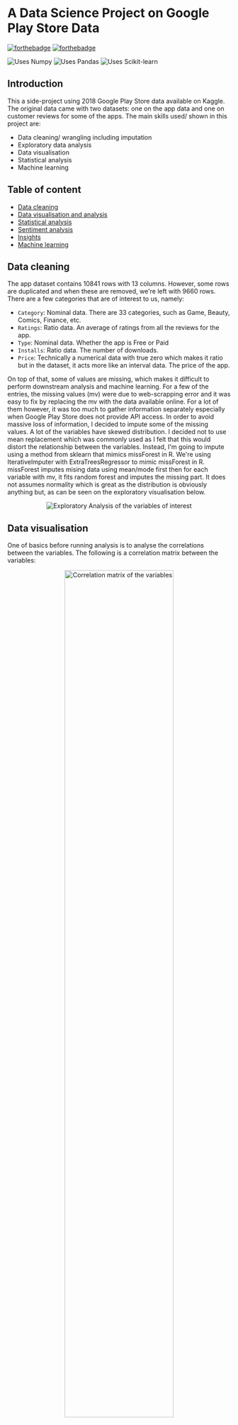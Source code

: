 # A Data Science Project on Google Play Store Data
[![forthebadge](https://forthebadge.com/images/badges/made-with-python.svg)](https://forthebadge.com)
[![forthebadge](https://forthebadge.com/images/badges/built-with-love.svg)](https://forthebadge.com)

![Uses Numpy](https://img.shields.io/badge/uses-numpy-yellow)
![Uses Pandas](https://img.shields.io/badge/uses-Pandas-green)
![Uses Scikit-learn](https://img.shields.io/badge/uses-scikit--learn-blue)

## Introduction
This a side-project using 2018 Google Play Store data available on Kaggle. The original data came with two datasets: one on the app data and one on customer reviews for some of the apps. The main skills used/ shown in this project are: 

- Data cleaning/ wrangling including imputation
- Exploratory data analysis
- Data visualisation
- Statistical analysis
- Machine learning

## Table of content

- [Data cleaning](#data-cleaning)
- [Data visualisation and analysis](#data-visualisation-and-analysis)
- [Statistical analysis](#statistical-analysis)
- [Sentiment analysis](#sentiment-analysis)
- [Insights](#Insights)
- [Machine learning](#machine-learning)

## Data cleaning
The app dataset contains 10841 rows with 13 columns. However, some rows are duplicated and when these are removed, we're left with 9660 rows. There are a few categories that are of interest to us, namely:

- `Category`: Nominal data. There are 33 categories, such as Game, Beauty, Comics, Finance, etc.
- `Ratings`: Ratio data. An average of ratings from all the reviews for the app.
- `Type`: Nominal data. Whether the app is Free or Paid
- `Installs`: Ratio data. The number of downloads.
- `Price`: Technically a numerical data with true zero which makes it ratio but in the dataset, it acts more like an interval data. The price of the app.

On top of that, some of values are missing, which makes it difficult to perform downstream analysis and machine learning. For a few of the entries, the missing values (mv) were due to web-scrapping error and it was easy to fix by replacing the mv with the data available online. For a lot of them however, it was too much to gather information separately especially when Google Play Store does not provide API access. In order to avoid massive loss of information, I decided to impute some of the missing values.  A lot of the variables have skewed distribution. I decided not to use mean replacement which was commonly used as I felt that this would distort the relationship between the variables. Instead, I'm going to impute using a method from sklearn that mimics missForest in R. We're using IterativeImputer with ExtraTreesRegressor to mimic missForest in R. missForest imputes mising data using mean/mode first then for each variable with mv, it fits random forest and imputes the missing part. It does not assumes normality which is great as the distribution is obviously anything but, as can be seen on the exploratory visualisation below.

<p align="center">
    <img src="https://github.com/hannz88/Google_Play_Store_Data_Science/blob/main/Graphs/EDA.png" alt="Exploratory Analysis of the variables of interest">
</p>

## Data visualisation
One of basics before running analysis is to analyse the correlations between the variables. The following is a correlation matrix between the variables:

<p align="center">
    <img src="https://github.com/hannz88/Google_Play_Store_Data_Science/blob/main/Graphs/correlation_matrix.png" alt="Correlation matrix of the variables" height="70%" width="70%">
</p>

It's shown that "Installs" and "Reviews" have medium, positive correlation with each other. When I applied Pearson's r, it appears that they are significant with p-value < 0. Everything else had virtually weak to no correlation.

Next, I used data visualisations to answer some of the questions and trends.

### What's the market breakdown?
<p align="center">
    <img src="https://github.com/hannz88/Google_Play_Store_Data_Science/blob/main/Graphs/market_breakdown.png" alt="Breakdown of the market">
</p>

From the pie chart, we could see that Game apps has a large part in the market. This is then followed by Communication and Tools.

### What is the distribution of ratings across different category?
<p align="center">
    <img src="https://github.com/hannz88/Google_Play_Store_Data_Science/blob/main/Graphs/violinplot.png" alt="Violin plot of ratings across category">
</p>

From the violin plot, a few things could be seen:

- Apps in the categories of Business, Dating, Medical and Tools have a large variance in ratings.
- More than 50% of Apps in Art and Design, Books and Reference, Education, Events and Tools have higher than average ratings.
- More than 50% of Apps in Dating have lower than average ratings.

### What is the size strategy?
<p align="center">
    <img src="https://github.com/hannz88/Google_Play_Store_Data_Science/blob/main/Graphs/size_strategy.png" alt="Difference in size strategy">
</p>
<p align="center">
    <img src="https://github.com/hannz88/Google_Play_Store_Data_Science/blob/main/Graphs/size_category.png" alt="Size for each category">
</p>

From the scatter-histogram, it becomes evident that a large number of the apps are less than 20 Mb and more than 50% of them have the ratings of 4 and above. It appears that the apps tend to keep themselves to the light weight rather than being bulky. From the scatter plot, it appears that apps from Game, Family and/or Medical tend to be pretty wide-spread in regards to size. However, these apps also seem to be pretty well-received as they have ratings of 3.5 and above. Parenting, Tools and Video players app appear to be smaller in size as they are mostly 40Mb and below but in terms of ratings, it appears that they tend to be between the range of 3.0 to 4.5.

### What is the pricing strategy?
<p align="center">
    <img src="https://github.com/hannz88/Google_Play_Store_Data_Science/blob/main/Graphs/Pricing_apps.png" alt="Difference in Price strategy" height="50%" width="50%">
</p>
<p align="center">
    <img src="https://github.com/hannz88/Google_Play_Store_Data_Science/blob/main/Graphs/price_each_category.png" alt="Price for each category">
</p>

From the pie chart, only 7.8% of the Apps are in the Paid category. Out of the paid category, more than 50% of them are $100 and below. Somebody expressed their suprise that Game apps are less than $100. A gamer would understand that the companies do not earn their revenue through the sales of the app but the in-app purchases. Furthermore, only 10 apps are above $100. Let's take a look at them.

<p align="center">
    <img src="https://github.com/hannz88/Google_Play_Store_Data_Science/blob/main/Graphs/I_am_rich.png" alt="I am rich apps">
</p>

When looking at those expensive apps, I am legit shooketh. Smh. Wikipedia claimed that the "I am rich" apps were apparently "a work of art with no hidden function at all" and their creation was for no other reason than to show off that they could afford it. In other words, they are just flexing that they're rich. Why tho??

<p align="center">
    <img src="https://github.com/hannz88/Google_Play_Store_Data_Science/blob/main/Graphs/rich.gif" alt="Make it rain gif">
</p>

## Statistical analysis
Given the data, there are two questions that I'm curious about and decided to test them. 

1) Is there a difference in popularity between Free and Paid apps?
2) Is there a difference in ratings between the different categories?

### Is there a difference in popularity between Free and Paid apps?
To answer this question, I used "Installs" as a measurement. The reason is simply that if an app is popular it is more likely to get spread by word-of-mouth. First, let's do a quick exploratory analysis of the difference between Free and Paid

<p align="center">
    <img src="https://github.com/hannz88/Google_Play_Store_Data_Science/blob/main/Graphs/boxplot_free_paid.png" alt="Boxplot to compare popularity between free and paid">
</p>

Given that the boxplot of the number of downloads appear to have some overlap, it might still have a significant difference between the different types. We could use a variant of t-test to test the differences. I performed levene's test and shapiro-wilk's test for homogeneity of variance and normality respectively. The results showed that both assumptions are violated (both p-values < 0.05).

```
# levene's test
from scipy.stats import levene
x = store_df.loc[store_df["Type"]=="Free", "Installs_log"]
y = store_df.loc[store_df["Type"]=="Paid", "Installs_log"]
s, p = levene(x,y)
p
>>> 1.3113456031787633e-20

# shapiro-wilk's test
from scipy.stats import shapiro
s,p = stats.shapiro(x)
>>> 4.021726592612225e-43
```

The homogeneity of variance and normality are violated, so student t-test is not advisable. So, an unpaired, non-parametric test should be used. Under these conditions, Mann whitney test is probably the most appropriate. In general, Mann Whitney's assumptions are:

- observations from both groups are independent from each other
- responses are at least ordinal (ie, you can say which is higher)

Since the assumptions are met, we'll go ahead and use the test.

```
# Mann-Whitney
from scipy.stats import mannwhitneyu
stats.mannwhitneyu(x,y)
>>> MannwhitneyuResult(statistic=1685312.5, pvalue=1.2531215783547303e-116)
```

We can reject the null hypothesis that the sample distributions are equal between the groups (p-value < 0.05, U= 1685312.5)

### Is there a difference in ratings between the different categories?

Given that there are multiple levels (aka multiple categories within an independent variable), I decided to use One-way ANOVA at first. However, the residuals did not meet the assumption of normality as visible from the QQ plot of the residuals.  

<p align="center">
    <img src="https://github.com/hannz88/Google_Play_Store_Data_Science/blob/main/Graphs/qqplot_of_residuals.png" alt="Residuals QQ plot">
</p>

Then, I tried log transformation but it did not help either. Therefore, I decided to use non-parametric test, specifically Kruskal-Wallis test.  Before we conduct Kruskal-Wallis test, there are a few assumptions that are needed to be met:

1) Samples drawn are random 
2) Observations are independent

Both of these assumptions are met because each app is a unique entry so they are independent of each other. Note: Scipy does not have a function that will give you the effect size of Kruskal-Wallis test but it's easy to obtain it using the s-value from the test. 

```
# Kruskal-Wallis test
from scipy import stats
s, p = stats.kruskal(*[group["Ratings_imp"].values for name, group in store_df.groupby("Category")])
>>> 291.9695989365334 9.87269222844556e-44

# Effect size
def kruskal_effect_size(h, n, k):
    """
    Return the effect size of Kruskal-Wallis test.
    H = H-value of statistics of Kruskal-Wallis
    n = number of observations
    k = number of groups
    The formulas is from Tomczak and Tomczak (2014)
    """
    return h * (n+1)/(n**2 - 1)
n = len(store_df)   
k = len(store_df["Category"].unique())
kruskal_effect_size(h = s, n=n, k=k)
>>> 0.03022772532731477
```
Kruskal-Wallis test showed that there is a significant difference among the ratings of different categories (p-value < 0, H-value = 291.97) but the effect is weak (eta-squared = 0.03).

## Sentiment analysis
The data also comes with a dataset documenting the reviews of users for some apps. We'll go ahead and pull out the most common words for Free vs Paid apps.

<img src="https://github.com/hannz88/Google_Play_Store_Data_Science/blob/main/Graphs/free_word_cloud.png" width="400"/> <img src="https://github.com/hannz88/Google_Play_Store_Data_Science/blob/main/Graphs/paid_word_cloud.png" width="400"/> 
<p align="center">
    <img src="https://github.com/hannz88/Google_Play_Store_Data_Science/blob/main/Graphs/sentiment_polarity_distribution.png" alt="Distribution of Sentiment Polarity">
</p>

Positive words associated with Free Apps are **free**, **love**, **great**, and **good** while positive words associated with Paid Apps are **great**, **easy**, and **cute**.

Negative words associated with Free Apps are **problem**, **bad**, and **fix** while negative words associated with Paid Apps are **issue** and **problem**.

In terms of sentiment polarity, there doesn't seem to be a difference between Free and Paid apps as there are a lot of overlap. However, there seems to be more negative reviews for Free Apps which are marked as outliers.

## Insights
In short, the current findings are:
- users seem to tend to prefer light-weight app, judging by the higher ratings
- Top-rated apps tend to be less than 40 Mb
- Having said that, this doesn't seem to apply to Game apps
- Free apps are more popular than Paid apps (that's a no-brainer, tbh; still, I proved it with stats!)
- There is a difference in ratings across the categories, albeit a small one.
- Users seem to merciless when reviewing Free Apps

## Machine Learning
(in progress)
